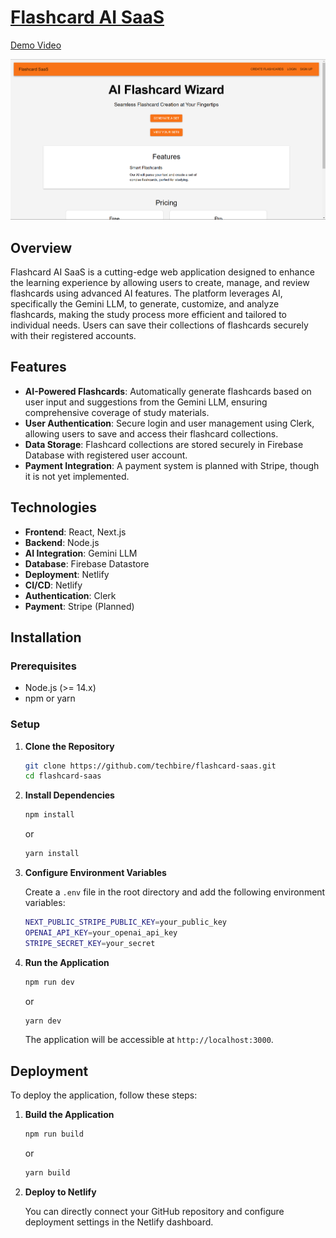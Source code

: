 # [Flashcard AI SaaS](https://flashcard-ai-saas.vercel.app/)
[Demo Video](https://www.youtube.com/watch?v=h3deLl9D_Ik)

![1](assets/1.png)

## Overview

Flashcard AI SaaS is a cutting-edge web application designed to enhance the learning experience by allowing users to create, manage, and review flashcards using advanced AI features. The platform leverages AI, specifically the Gemini LLM, to generate, customize, and analyze flashcards, making the study process more efficient and tailored to individual needs. Users can save their collections of flashcards securely with their registered accounts.

## Features

- **AI-Powered Flashcards**: Automatically generate flashcards based on user input and suggestions from the Gemini LLM, ensuring comprehensive coverage of study materials.
- **User Authentication**: Secure login and user management using Clerk, allowing users to save and access their flashcard collections.
- **Data Storage**: Flashcard collections are stored securely in Firebase Database with registered user account.
- **Payment Integration**: A payment system is planned with Stripe, though it is not yet implemented.

## Technologies

- **Frontend**: React, Next.js
- **Backend**: Node.js
- **AI Integration**: Gemini LLM 
- **Database**: Firebase Datastore
- **Deployment**: Netlify
- **CI/CD**: Netlify
- **Authentication**: Clerk
- **Payment**: Stripe (Planned)

## Installation

### Prerequisites

- Node.js (>= 14.x)
- npm or yarn

### Setup

1. **Clone the Repository**

   ```bash
   git clone https://github.com/techbire/flashcard-saas.git
   cd flashcard-saas
   ```

2. **Install Dependencies**

   ```bash
   npm install
   ```

   or

   ```bash
   yarn install
   ```

3. **Configure Environment Variables**

   Create a `.env` file in the root directory and add the following environment variables:

   ```bash
   NEXT_PUBLIC_STRIPE_PUBLIC_KEY=your_public_key
   OPENAI_API_KEY=your_openai_api_key
   STRIPE_SECRET_KEY=your_secret
   ```

4. **Run the Application**

   ```bash
   npm run dev
   ```

   or

   ```bash
   yarn dev
   ```

   The application will be accessible at `http://localhost:3000`.

## Deployment

To deploy the application, follow these steps:

1. **Build the Application**

   ```bash
   npm run build
   ```

   or

   ```bash
   yarn build
   ```

2. **Deploy to Netlify**

   You can directly connect your GitHub repository and configure deployment settings in the Netlify dashboard.

